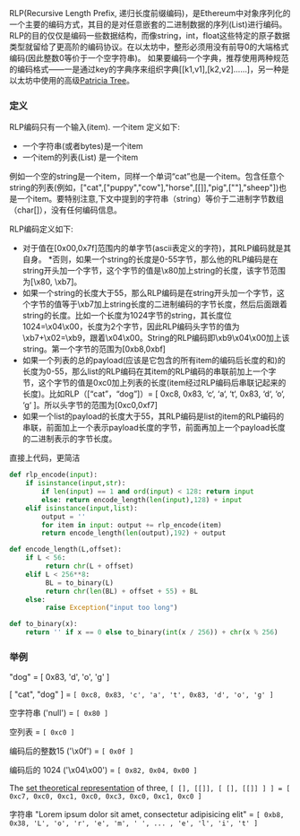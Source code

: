 RLP(Recursive Length Prefix, 递归长度前缀编码)，是Ethereum中对象序列化的一个主要的编码方式，其目的是对任意嵌套的二进制数据的序列(List)进行编码。RLP的目的仅仅是编码一些数据结构，而像string，int，float这些特定的原子数据类型就留给了更高阶的编码协议。在以太坊中，整形必须用没有前导0的大端格式编码(因此整数0等价于一个空字符串)。
如果要编码一个字典，推荐使用两种规范的编码格式——一是通过key的字典序来组织字典[[k1,v1],[k2,v2]……]，另一种是以太坊中使用的高级[Patricia Tree](https://github.com/ethereum/wiki/wiki/Patricia-Tree)。


### 定义

RLP编码只有一个输入(item). 一个item 定义如下:

* 一个字符串(或者bytes)是一个item
* 一个item的列表(List) 是一个item

例如一个空的string是一个item，同样一个单词“cat”也是一个item。包含任意个string的列表(例如，["cat",["puppy","cow"],"horse",[[]],"pig",[""],"sheep"])也是一个item。要特别注意,下文中提到的字符串（string）等价于二进制字节数组（char[]），没有任何编码信息。

RLP编码定义如下:

* 对于值在[0x00,0x7f]范围内的单字节(ascii表定义的字符)，其RLP编码就是其自身。
*否则，如果一个string的长度是0-55字节，那么他的RLP编码是在string开头加一个字节，这个字节的值是\x80加上string的长度，该字节范围为[\x80, \xb7]。
* 如果一个string的长度大于55，那么RLP编码是在string开头加一个字节，这个字节的值等于\xb7加上string长度的二进制编码的字节长度，然后后面跟着string的长度。比如一个长度为1024字节的string，其长度位1024=\x04\x00，长度为2个字节，因此RLP编码头字节的值为\xb7+\x02=\xb9，跟着\x04\x00。String的RLP编码即\xb9\x04\x00加上该string。第一个字节的范围为[0xb8,0xbf]
* 如果一个列表的总的payload(应该是它包含的所有item的编码后长度的和)的长度为0-55，那么list的RLP编码在其item的RLP编码的串联前加上一个字节，这个字节的值是0xc0加上列表的长度(item经过RLP编码后串联记起来的长度)。比如RLP（[“cat”，“dog”]）= [ 0xc8, 0x83, ‘c‘, ‘a‘, ‘t‘, 0x83, ‘d‘, ‘o‘, ‘g‘ ]。所以头字节的范围为[0xc0,0xf7]
* 如果一个list的payload的长度大于55，其RLP编码是list的item的RLP编码的串联，前面加上一个表示payload长度的字节，前面再加上一个payload长度的二进制表示的字节长度。

直接上代码，更简洁

```python
def rlp_encode(input):
    if isinstance(input,str):
        if len(input) == 1 and ord(input) < 128: return input
        else: return encode_length(len(input),128) + input
    elif isinstance(input,list):
        output = ''
        for item in input: output += rlp_encode(item)
        return encode_length(len(output),192) + output

def encode_length(L,offset):
    if L < 56:
         return chr(L + offset)
    elif L < 256**8:
         BL = to_binary(L)
         return chr(len(BL) + offset + 55) + BL
    else:
         raise Exception("input too long")

def to_binary(x):
    return '' if x == 0 else to_binary(int(x / 256)) + chr(x % 256)
```

### 举例

 "dog" = [ 0x83, 'd', 'o', 'g' ]

 [ "cat", "dog" ] = `[ 0xc8, 0x83, 'c', 'a', 't', 0x83, 'd', 'o', 'g' ]`

空字符串 ('null') = `[ 0x80 ]`

空列表 = `[ 0xc0 ]`

编码后的整数15 ('\x0f') = `[ 0x0f ]`

编码后的 1024 ('\x04\x00') = `[ 0x82, 0x04, 0x00 ]`

The [set theoretical representation](http://en.wikipedia.org/wiki/Set-theoretic_definition_of_natural_numbers) of three, `[ [], [[]], [ [], [[]] ] ] = [ 0xc7, 0xc0, 0xc1, 0xc0, 0xc3, 0xc0, 0xc1, 0xc0 ]`

字符串 "Lorem ipsum dolor sit amet, consectetur adipisicing elit" = `[ 0xb8, 0x38, 'L', 'o', 'r', 'e', 'm', ' ', ... , 'e', 'l', 'i', 't' ]`